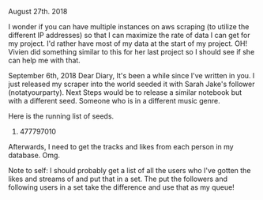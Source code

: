 August 27th. 2018

I wonder if you can have multiple instances on aws scraping (to utilize the different IP addresses) so that I can maximize the rate of data I can get for my project. I'd rather have most of my data at the start of my project. OH! Vivien did something similar to this for her last project so I should see if she can help me with that.


September 6th, 2018
Dear Diary, 
It's been a while since I've written in you. I just released my scraper into the world seeded it with Sarah Jake's follower (notatyourparty).
Next Steps would be to release a similar notebook but with a different seed. Someone who is in a different music genre.

Here is the running list of seeds.
1. 477797010



Afterwards, I need to get the tracks and likes from each person in my database. Omg.

Note to self:
I should probably get a list of all the users who I've gotten the likes and streams of and put that in a set.
The put the followers and following users in a set
take the difference
and use that as my queue!
